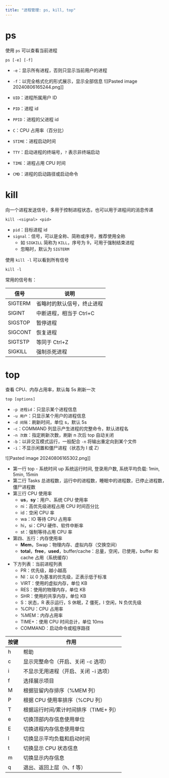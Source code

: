 ```yaml
---
title: "进程管理: ps, kill, top"
---
```


# ps

使用 `ps` 可以查看当前进程

```shell
ps [-e] [-f]
```

* `-e`：显示所有进程，否则只显示当前用户的进程
* `-f`：以完全格式化的形式展示，显示全部信息
![[Pasted image 20240806165244.png]]

* `UID`：进程所属用户 ID
* `PID`：进程 id
* `PPID`：进程的父进程 id
* `C`：CPU 占用率（百分比）
* `STIME`：进程启动时间
* `TTY`：启动进程的终端号，`?` 表示非终端启动
* `TIME`：进程占用 CPU 时间
* `CMD`：进程的启动路径或启动命令
# kill

向一个进程发送信号，多用于控制进程状态，也可以用于进程间的消息传递

```shell
kill -<signal> <pid>
```

- `pid`：目标进程 id
- `signal`：信号，可以是全称、简称或序号，推荐使用全称
	- 如 `SIGKILL` 简称为 `KILL`，序号为 9，可用于强制结束进程
	- 忽略时，默认为 `SIGTERM`

使用 `kill -l` 可以看到所有信号

```shell
kill -l
```

常用的信号有：

| 信号      | 说明              |
| ------- | --------------- |
| SIGTERM | 省略时的默认信号，终止进程   |
| SIGINT  | 中断进程，相当于 Ctrl+C |
| SIGSTOP | 暂停进程            |
| SIGCONT | 恢复进程            |
| SIGTSTP | 等同于 Ctrl+Z      |
| SIGKILL | 强制杀死进程          |
# top

查看 CPU、内存占用率，默认每 5s 刷新一次

```shell
top [options]
```

* `-p 进程id`：只显示某个进程信息
* `-u 用户`：只显示某个用户的进程信息
* `-d 间隔`：刷新时间，单位 s，默认 5s
* `-c`：COMMAND 列显示产生进程的完整命令，默认进程名
* `-n 次数`：指定刷新次数，刷新 n 次后 top 自动关闭
* `-b`：以非交互模式运行，一般配合 `-n` 将输出重定向到某个文件
* `-i`：不显示闲置和僵尸进程（状态为 I 或 Z）

![[Pasted image 20240806165302.png]]

* 第一行 top - 系统时间 up 系统运行时间, 登录用户数, 系统平均负载: 1min, 5min, 15min
* 第二行 Tasks 总进程数，运行中的进程数，睡眠中的进程数，已停止进程数，僵尸进程数
* 第三行 CPU 使用率
    * **us**，**sy**：用户、系统 CPU 使用率
    * ni：高优先级进程占用 CPU 时间百分比
    * id：空闲 CPU 率
    * wa：IO 等待 CPU 占用率
    * hi，si：CPU 硬件、软件中断率
    * st：强制等待占用 CPU 率
* 第四、五行：内存使用率
    * **Mem**，Swap：物理内存、虚拟内存（交换空间）
    * **total**，**free**，**used**，buffer/cache：总量，空闲，已使用，buffer 和 cache 占用（系统缓存）
* 下方列表：当前进程列表
    * PR：优先级，越小越高
    * NI：以 0 为基准的优先级，正表示低于标准
    * VIRT：使用的虚拟内存，单位 KB
    * RES：使用的物理内存，单位 KB
    * SHR：使用的共享内存，单位 KB
    * S：状态，R 表示运行，S 休眠，Z 僵死，I 空闲，N 负优先级
    * %CPU：CPU 占用率
    * %MEM：内存占用率
    * TIME+：使用 CPU 时间总计，单位 10ms
    * COMMAND：启动命令或程序路径

| 按键  | 作用                     |
| --- | ---------------------- |
| h   | 帮助                     |
| c   | 显示完整命令（开启、关闭 -c 选项）    |
| i   | 不显示无用进程（开启、关闭 -i 选项）   |
| f   | 选择展示项目                 |
| M   | 根据驻留内存排序（%MEM 列）       |
| P   | 根据 CPU 使用率排序（%CPU 列）   |
| T   | 根据运行时间/累计时间排序（TIME+ 列） |
| e   | 切换顶部内存信息使用单位           |
| E   | 切换进程内存信息使用单位           |
| l   | 切换显示平均负载和启动时间          |
| t   | 切换显示 CPU 状态信息          |
| m   | 切换显示内存信息               |
| q   | 退出、返回上层（h、f 等）         |
